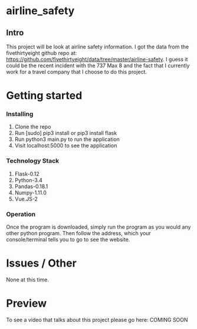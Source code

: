# airline_safety
## Intro

This project will be look at airline safety information. I got the data from the
fivethirtyeight github repo at: https://github.com/fivethirtyeight/data/tree/master/airline-safety.
I guess it could be the recent incident with the 737 Max 8 and the fact that I
currently work for a travel company that I choose to do this project.

# Getting started
### Installing

1. Clone the repo
2. Run [sudo] pip3 install or pip3 install flask
3. Run python3 main.py to run the application
6. Visit localhost:5000 to see the application

### Technology Stack

1. Flask-0.12
2. Python-3.4
3. Pandas-0.18.1
4. Numpy-1.11.0
5. Vue.JS-2

### Operation

Once the program is downloaded, simply run the program as you would any other python program.
Then follow the address, which your console/terminal tells you to go to see the
website.

# Issues / Other

None at this time.

# Preview

To see a video that talks about this project please go here: COMING SOON
